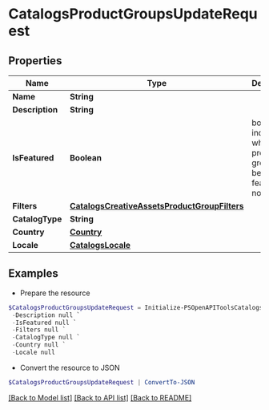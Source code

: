 # CatalogsProductGroupsUpdateRequest
## Properties

Name | Type | Description | Notes
------------ | ------------- | ------------- | -------------
**Name** | **String** |  | [optional] 
**Description** | **String** |  | [optional] 
**IsFeatured** | **Boolean** | boolean indicator of whether the product group is being featured or not | [optional] 
**Filters** | [**CatalogsCreativeAssetsProductGroupFilters**](CatalogsCreativeAssetsProductGroupFilters.md) |  | [optional] 
**CatalogType** | **String** |  | [optional] 
**Country** | [**Country**](Country.md) |  | [optional] 
**Locale** | [**CatalogsLocale**](CatalogsLocale.md) |  | [optional] 

## Examples

- Prepare the resource
```powershell
$CatalogsProductGroupsUpdateRequest = Initialize-PSOpenAPIToolsCatalogsProductGroupsUpdateRequest  -Name null `
 -Description null `
 -IsFeatured null `
 -Filters null `
 -CatalogType null `
 -Country null `
 -Locale null
```

- Convert the resource to JSON
```powershell
$CatalogsProductGroupsUpdateRequest | ConvertTo-JSON
```

[[Back to Model list]](../README.md#documentation-for-models) [[Back to API list]](../README.md#documentation-for-api-endpoints) [[Back to README]](../README.md)


